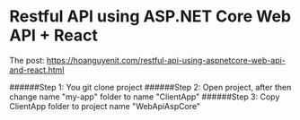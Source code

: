 # Restful API using ASP.NET Core Web API + React
The post: https://hoanguyenit.com/restful-api-using-aspnetcore-web-api-and-react.html

######Step 1: You git clone project
######Step 2: Open project, after then change name "my-app" folder to name "ClientApp"
######Step 3: Copy ClientApp folder to project name "WebApiAspCore"

